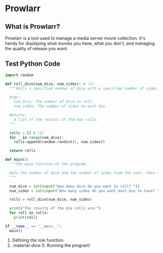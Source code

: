 # Prowlarr

## What is Prowlarr?
Prowlarr is a tool used to manage a media server movie collection. It's handy for displaying what movies you have, what you don't, and managing the quality of release you want. 

## Test Python Code

``` python
import random

def roll_dice(num_dice, num_sides): # (1)
  """Rolls a specified number of dice with a specified number of sides.

  Args:
    num_dice: The number of dice to roll.
    num_sides: The number of sides on each die.

  Returns:
    A list of the results of the die rolls.
  """

  rolls = [] # (2)
  for _ in range(num_dice):
    rolls.append(random.randint(1, num_sides))

  return rolls

def main():
  """The main function of the program.

  Gets the number of dice and the number of sides from the user, then rolls the dice and prints the results.
  """

  num_dice = int(input("How many dice do you want to roll? "))
  num_sides = int(input("How many sides do you want each die to have? "))

  rolls = roll_dice(num_dice, num_sides)

  print("The results of the die rolls are:")
  for roll in rolls:
    print(roll)

if __name__ == "__main__":
  main()
```

1. Defining the role function.
2. :material-dice-5: Running the program!